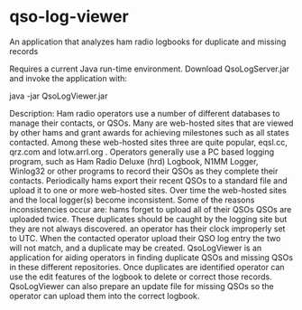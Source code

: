 # qso-log-viewer
An application that analyzes ham radio logbooks for duplicate and missing records

Requires a current Java run-time environment. Download QsoLogServer.jar and invoke the application with:

java -jar QsoLogViewer.jar

Description:
Ham radio operators use a number of different databases to manage their contacts, or QSOs. Many are web-hosted sites that are viewed by other hams and grant awards for achieving milestones such as all states contacted. Among these web-hosted sites three are quite popular, eqsl.cc, qrz.com and lotw.arrl.org . Operators generally use a PC based logging program, such as Ham Radio Deluxe (hrd) Logbook, N1MM Logger, Winlog32 or other programs to record their QSOs as they complete their contacts. Periodically hams export their recent QSOs to a standard file and upload it to one or more web-hosted sites.
Over time the web-hosted sites and the local logger(s) become inconsistent. Some of the reasons inconsistencies occur are:
hams forget to upload all of their QSOs
QSOs are uploaded twice. These duplicates should be caught by the logging site but they are not always discovered.
an operator has their clock improperly set to UTC. When the contacted operator upload their QSO log entry the two will not match, and a duplicate may be created.
QsoLogViewer is an application for aiding operators in finding duplicate QSOs and missing QSOs in these different repositories. Once duplicates are identified operator can use the edit features of the logbook to delete or correct those records. QsoLogViewer can also prepare an update file for missing QSOs so the operator can upload them into the correct logbook.
